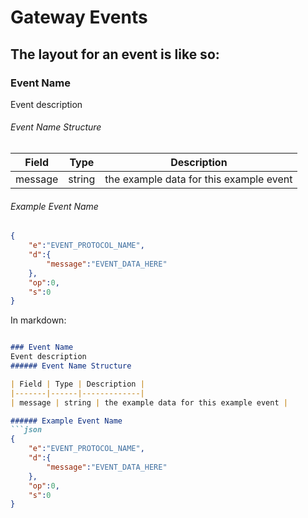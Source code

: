 # Gateway Events



































## The layout for an event is like so:

### Event Name
Event description
###### Event Name Structure
| Field | Type | Description |
|-------|------|-------------|
| message | string | the example data for this example event |

###### Example Event Name
```json
{
    "e":"EVENT_PROTOCOL_NAME",
    "d":{
        "message":"EVENT_DATA_HERE"
    },
    "op":0,
    "s":0
}
```

In markdown:
```md

### Event Name
Event description
###### Event Name Structure

| Field | Type | Description |
|-------|------|-------------|
| message | string | the example data for this example event |

###### Example Event Name
```json
{
    "e":"EVENT_PROTOCOL_NAME",
    "d":{
        "message":"EVENT_DATA_HERE"
    },
    "op":0,
    "s":0
}
```
```